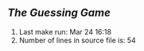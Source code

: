 *The Guessing Game*
-------------------
1. Last make run: Mar 24 16:18
2. Number of lines in source file is: 54

